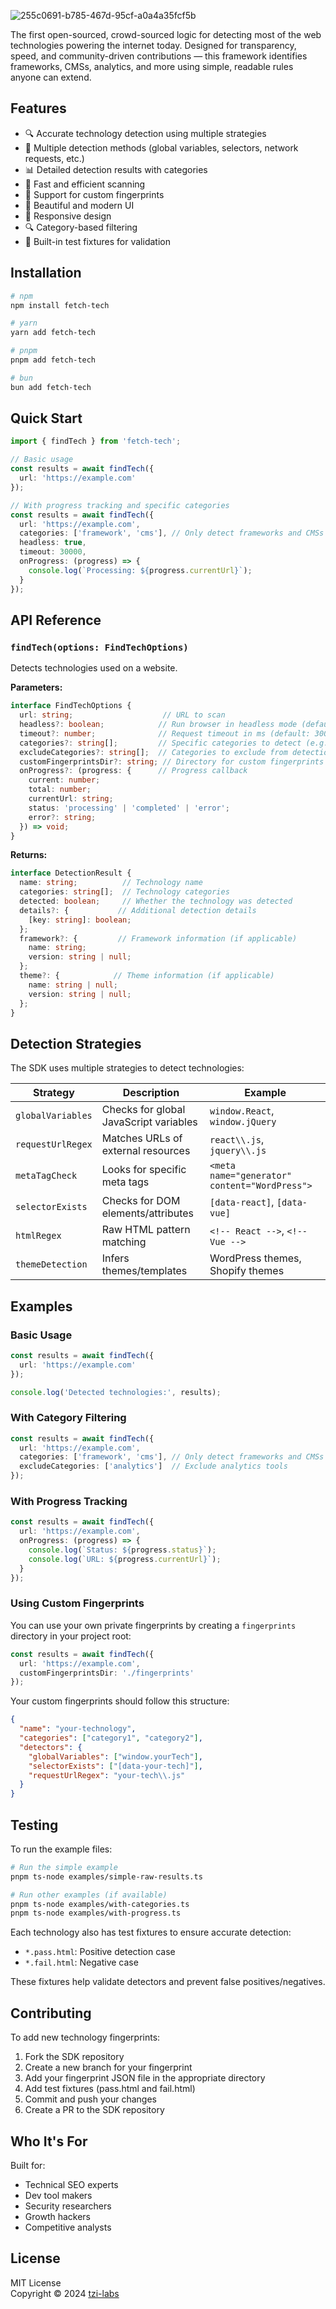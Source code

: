 ![255c0691-b785-467d-95cf-a0a4a35fcf5b](https://github.com/user-attachments/assets/7c804d73-d067-4f04-b439-78ecaa0eefb6)

The first open-sourced, crowd-sourced logic for detecting most of the web technologies powering the internet today.
Designed for transparency, speed, and community-driven contributions — this framework identifies frameworks, CMSs, analytics, and more using simple, readable rules anyone can extend.

## Features

- 🔍 Accurate technology detection using multiple strategies
- 🎯 Multiple detection methods (global variables, selectors, network requests, etc.)
- 📊 Detailed detection results with categories
- 🚀 Fast and efficient scanning
- 🔄 Support for custom fingerprints
- 🎨 Beautiful and modern UI
- 📱 Responsive design
- 🔍 Category-based filtering
- 🧪 Built-in test fixtures for validation

## Installation

```sh
# npm
npm install fetch-tech

# yarn
yarn add fetch-tech

# pnpm
pnpm add fetch-tech

# bun
bun add fetch-tech
```

## Quick Start

```ts
import { findTech } from 'fetch-tech';

// Basic usage
const results = await findTech({
  url: 'https://example.com'
});

// With progress tracking and specific categories
const results = await findTech({
  url: 'https://example.com',
  categories: ['framework', 'cms'], // Only detect frameworks and CMSs
  headless: true,
  timeout: 30000,
  onProgress: (progress) => {
    console.log(`Processing: ${progress.currentUrl}`);
  }
});
```

## API Reference

### `findTech(options: FindTechOptions)`

Detects technologies used on a website.

**Parameters:**
```ts
interface FindTechOptions {
  url: string;                    // URL to scan
  headless?: boolean;            // Run browser in headless mode (default: true)
  timeout?: number;              // Request timeout in ms (default: 30000)
  categories?: string[];         // Specific categories to detect (e.g., ['framework', 'cms'])
  excludeCategories?: string[];  // Categories to exclude from detection
  customFingerprintsDir?: string; // Directory for custom fingerprints
  onProgress?: (progress: {      // Progress callback
    current: number;
    total: number;
    currentUrl: string;
    status: 'processing' | 'completed' | 'error';
    error?: string;
  }) => void;
}
```

**Returns:**
```ts
interface DetectionResult {
  name: string;          // Technology name
  categories: string[];  // Technology categories
  detected: boolean;     // Whether the technology was detected
  details?: {           // Additional detection details
    [key: string]: boolean;
  };
  framework?: {         // Framework information (if applicable)
    name: string;
    version: string | null;
  };
  theme?: {            // Theme information (if applicable)
    name: string | null;
    version: string | null;
  };
}
```

## Detection Strategies

The SDK uses multiple strategies to detect technologies:

| Strategy | Description | Example |
|----------|-------------|---------|
| `globalVariables` | Checks for global JavaScript variables | `window.React`, `window.jQuery` |
| `requestUrlRegex` | Matches URLs of external resources | `react\\.js`, `jquery\\.js` |
| `metaTagCheck` | Looks for specific meta tags | `<meta name="generator" content="WordPress">` |
| `selectorExists` | Checks for DOM elements/attributes | `[data-react]`, `[data-vue]` |
| `htmlRegex` | Raw HTML pattern matching | `<!-- React -->`, `<!-- Vue -->` |
| `themeDetection` | Infers themes/templates | WordPress themes, Shopify themes |

## Examples

### Basic Usage
```ts
const results = await findTech({
  url: 'https://example.com'
});

console.log('Detected technologies:', results);
```

### With Category Filtering
```ts
const results = await findTech({
  url: 'https://example.com',
  categories: ['framework', 'cms'], // Only detect frameworks and CMSs
  excludeCategories: ['analytics']  // Exclude analytics tools
});
```

### With Progress Tracking
```ts
const results = await findTech({
  url: 'https://example.com',
  onProgress: (progress) => {
    console.log(`Status: ${progress.status}`);
    console.log(`URL: ${progress.currentUrl}`);
  }
});
```

### Using Custom Fingerprints

You can use your own private fingerprints by creating a `fingerprints` directory in your project root:

```ts
const results = await findTech({
  url: 'https://example.com',
  customFingerprintsDir: './fingerprints'
});
```

Your custom fingerprints should follow this structure:
```json
{
  "name": "your-technology",
  "categories": ["category1", "category2"],
  "detectors": {
    "globalVariables": ["window.yourTech"],
    "selectorExists": ["[data-your-tech]"],
    "requestUrlRegex": "your-tech\\.js"
  }
}
```
## Testing

To run the example files:

```bash
# Run the simple example
pnpm ts-node examples/simple-raw-results.ts

# Run other examples (if available)
pnpm ts-node examples/with-categories.ts
pnpm ts-node examples/with-progress.ts
```

Each technology also has test fixtures to ensure accurate detection:

- `*.pass.html`: Positive detection case
- `*.fail.html`: Negative case

These fixtures help validate detectors and prevent false positives/negatives.

## Contributing

To add new technology fingerprints:

1. Fork the SDK repository
2. Create a new branch for your fingerprint
3. Add your fingerprint JSON file in the appropriate directory
4. Add test fixtures (pass.html and fail.html)
5. Commit and push your changes
6. Create a PR to the SDK repository

## Who It's For

Built for:
- Technical SEO experts
- Dev tool makers
- Security researchers
- Growth hackers
- Competitive analysts

## License

MIT License  
Copyright © 2024 [tzi-labs](https://github.com/tzi-labs) 

